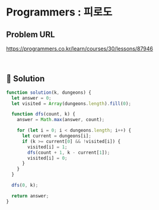 # Programmers : 피로도

## Problem URL

https://programmers.co.kr/learn/courses/30/lessons/87946

<br/>

## 🚩 Solution

```js
function solution(k, dungeons) {
  let answer = 0;
  let visited = Array(dungeons.length).fill(0);

  function dfs(count, k) {
    answer = Math.max(answer, count);

    for (let i = 0; i < dungeons.length; i++) {
      let current = dungeons[i];
      if (k >= current[0] && !visited[i]) {
        visited[i] = 1;
        dfs(count + 1, k - current[1]);
        visited[i] = 0;
      }
    }
  }

  dfs(0, k);

  return answer;
}
```
